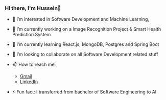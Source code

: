 ### Hi there, I'm Hussein👋

- 👀 I’m interested in Software Development and Machine Learning, 
- 🔭 I’m currently working on a Image Recognition Project & Smart Health Prediction System
- 🌱 I’m currently learning React.js, MongoDB, Postgres and Spring Boot
- 👯 I’m looking to collaborate on all Software Development related stuff 
- 📫 How to reach me: 
  - [Gmail](husseinahmedselim@gmail.com)
  - [LinkedIn](https://www.linkedin.com/in/hussein-aly-6190521a0/)
                        
- ⚡ Fun fact: I transferred from bachelor of Software Engineering to AI 

